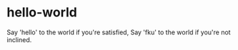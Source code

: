 # hello-world
Say 'hello' to the world if you're satisfied,
Say 'fku' to the world if you're not inclined.
